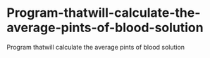 # Program-thatwill-calculate-the-average-pints-of-blood-solution
Program thatwill calculate the average pints of blood solution
